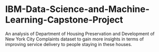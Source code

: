 # IBM-Data-Science-and-Machine-Learning-Capstone-Project
An analysis of Department of Housing Preservation and Development of New York City Complaints dataset to gain more insights in terms of improving service delivery to people staying in these houses.
